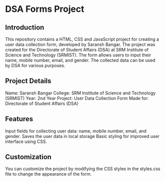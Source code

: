# DSA Forms Project

## Introduction
This repository contains a HTML, CSS and JavaScript project for creating a user data collection form, developed by Saransh Bangar. The project was created for the Directorate of Student Affairs (DSA) at SRM Institute of Science and Technology (SRMIST). The form allows users to input their name, mobile number, email, and gender. The collected data can be used by DSA for various purposes.

## Project Details
Name: Saransh Bangar
College: SRM Institute of Science and Technology (SRMIST)
Year: 2nd Year
Project: User Data Collection Form
Made for: Directorate of Student Affairs (DSA)

## Features
Input fields for collecting user data: name, mobile number, email, and gender.
Saves the user data in local storage
Basic styling for improved user interface using CSS.

## Customization
You can customize the project by modifying the CSS styles in the styles.css file to change the appearance of the form.
